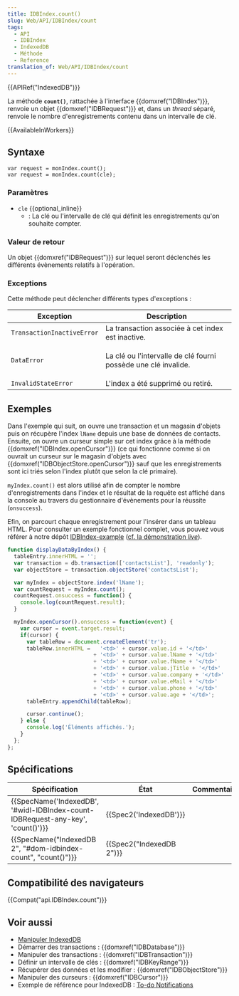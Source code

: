 ```yaml
---
title: IDBIndex.count()
slug: Web/API/IDBIndex/count
tags:
  - API
  - IDBIndex
  - IndexedDB
  - Méthode
  - Reference
translation_of: Web/API/IDBIndex/count
---
```

{{APIRef("IndexedDB")}}

La méthode **`count()`**, rattachée à l'interface {{domxref("IDBIndex")}}, renvoie un objet {{domxref("IDBRequest")}} et, dans un _thread_ séparé, renvoie le nombre d'enregistrements contenu dans un intervalle de clé.

{{AvailableInWorkers}}

## Syntaxe

    var request = monIndex.count();
    var request = monIndex.count(cle);

### Paramètres

- `cle` {{optional_inline}}
  - : La clé ou l'intervalle de clé qui définit les enregistrements qu'on souhaite compter.

### Valeur de retour

Un objet {{domxref("IDBRequest")}} sur lequel seront déclenchés les différents évènements relatifs à l'opération.

### Exceptions

Cette méthode peut déclencher différents types d'exceptions :

<table class="standard-table">
  <thead>
    <tr>
      <th scope="col">Exception</th>
      <th scope="col">Description</th>
    </tr>
  </thead>
  <tbody>
    <tr>
      <td><code>TransactionInactiveError</code></td>
      <td>La transaction associée à cet index est inactive.</td>
    </tr>
    <tr>
      <td><code>DataError</code></td>
      <td>
        <p>La clé ou l'intervalle de clé fourni possède une clé invalide.</p>
      </td>
    </tr>
    <tr>
      <td><code>InvalidStateError</code></td>
      <td>L'index a été supprimé ou retiré.</td>
    </tr>
  </tbody>
</table>

## Exemples

Dans l'exemple qui suit, on ouvre une transaction et un magasin d'objets puis on récupère l'index `lName` depuis une base de données de contacts. Ensuite, on ouvre un curseur simple sur cet index grâce à la méthode {{domxref("IDBIndex.openCursor")}} (ce qui fonctionne comme si on ouvrait un curseur sur le magasin d'objets avec {{domxref("IDBObjectStore.openCursor")}} sauf que les enregistrements sont ici triés selon l'index plutôt que selon la clé primaire).

`myIndex.count()` est alors utilisé afin de compter le nombre d'enregistrements dans l'index et le résultat de la requête est affiché dans la console au travers du gestionnaire d'évènements pour la réussite (`onsuccess`).

Efin, on parcourt chaque enregistrement pour l'insérer dans un tableau HTML. Pour consulter un exemple fonctionnel complet, vous pouvez vous référer à notre dépôt [IDBIndex-example](https://github.com/mdn/IDBIndex-example) ([cf. la démonstration _live_](https://mdn.github.io/IDBIndex-example/)).

```js
function displayDataByIndex() {
  tableEntry.innerHTML = '';
  var transaction = db.transaction(['contactsList'], 'readonly');
  var objectStore = transaction.objectStore('contactsList');

  var myIndex = objectStore.index('lName');
  var countRequest = myIndex.count();
  countRequest.onsuccess = function() {
    console.log(countRequest.result);
  }

  myIndex.openCursor().onsuccess = function(event) {
    var cursor = event.target.result;
    if(cursor) {
      var tableRow = document.createElement('tr');
      tableRow.innerHTML =   '<td>' + cursor.value.id + '</td>'
                           + '<td>' + cursor.value.lName + '</td>'
                           + '<td>' + cursor.value.fName + '</td>'
                           + '<td>' + cursor.value.jTitle + '</td>'
                           + '<td>' + cursor.value.company + '</td>'
                           + '<td>' + cursor.value.eMail + '</td>'
                           + '<td>' + cursor.value.phone + '</td>'
                           + '<td>' + cursor.value.age + '</td>';
      tableEntry.appendChild(tableRow);

      cursor.continue();
    } else {
      console.log('Éléments affichés.');
    }
  };
};
```

## Spécifications

| Spécification                                                                                            | État                             | Commentaires |
| -------------------------------------------------------------------------------------------------------- | -------------------------------- | ------------ |
| {{SpecName('IndexedDB', '#widl-IDBIndex-count-IDBRequest-any-key', 'count()')}} | {{Spec2('IndexedDB')}}     |              |
| {{SpecName("IndexedDB 2", "#dom-idbindex-count", "count()")}}                         | {{Spec2("IndexedDB 2")}} |              |

## Compatibilité des navigateurs

{{Compat("api.IDBIndex.count")}}

## Voir aussi

- [Manipuler IndexedDB](/fr/docs/Web/API/API_IndexedDB/Using_IndexedDB)
- Démarrer des transactions : {{domxref("IDBDatabase")}}
- Manipuler des transactions : {{domxref("IDBTransaction")}}
- Définir un intervalle de clés : {{domxref("IDBKeyRange")}}
- Récupérer des données et les modifier : {{domxref("IDBObjectStore")}}
- Manipuler des curseurs : {{domxref("IDBCursor")}}
- Exemple de référence pour IndexedDB : [To-do Notifications](https://github.com/mdn/to-do-notifications/tree/gh-pages)
